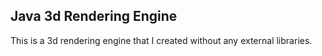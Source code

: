 ## Java 3d Rendering Engine
This is a 3d rendering engine that I created without any external libraries.
